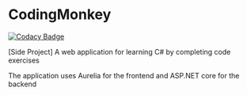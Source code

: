 
# CodingMonkey
[![Codacy Badge](https://api.codacy.com/project/badge/Grade/a9c4ac9ad320435e906f7c3a6641711f)](https://www.codacy.com/app/thomas.shipley/CodingMonkey?utm_source=github.com&amp;utm_medium=referral&amp;utm_content=tdshipley/CodingMonkey&amp;utm_campaign=Badge_Grade)

[Side Project] A web application for learning C# by completing code exercises

The application uses Aurelia for the frontend and ASP.NET core for the backend
